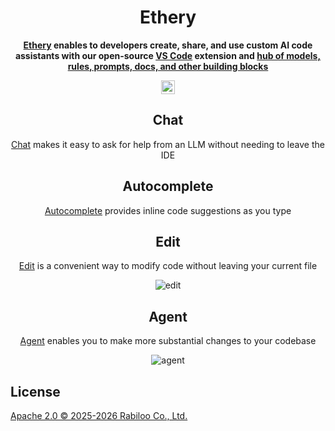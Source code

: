 <h1 align="center">Ethery</h1>

<div align="center">

**[Ethery](https://rabiloo.com) enables to developers create, share, and use custom AI code assistants with our open-source [VS Code](https://marketplace.visualstudio.com/items?itemName=Rabiloo.ethery) extension and [hub of models, rules, prompts, docs, and other building blocks](https://rabiloo.com)**

</div>

<div align="center">

<a target="_blank" href="https://opensource.org/licenses/Apache-2.0" style="background:none">
    <img src="https://img.shields.io/badge/License-Apache_2.0-blue.svg" style="height: 22px;" />
</a>

<p></p>

## Chat

[Chat](https://continue.dev/docs/chat/how-to-use-it) makes it easy to ask for help from an LLM without needing to leave the IDE

## Autocomplete

[Autocomplete](https://continue.dev/docs/autocomplete/how-to-use-it) provides inline code suggestions as you type

## Edit

[Edit](https://continue.dev/docs/edit/how-to-use-it) is a convenient way to modify code without leaving your current file

![edit](docs/static/img/edit.gif)

## Agent

[Agent](https://continue.dev/docs/agent/how-to-use-it) enables you to make more substantial changes to your codebase

![agent](docs/static/img/agent.gif)

</div>

## License

[Apache 2.0 © 2025-2026 Rabiloo Co., Ltd.](./LICENSE)
